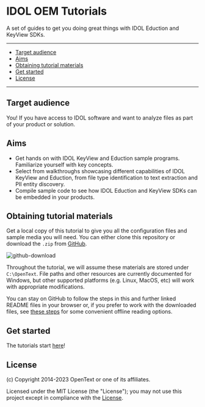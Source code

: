 # IDOL OEM Tutorials

A set of guides to get you doing great things with IDOL Eduction and KeyView SDKs.

---

- [Target audience](#target-audience)
- [Aims](#aims)
- [Obtaining tutorial materials](#obtaining-tutorial-materials)
- [Get started](#get-started)
- [License](#license)
   
---

## Target audience

You! If you have access to IDOL software and want to analyze files as part of your product or solution.

## Aims

- Get hands on with IDOL KeyView and Eduction sample programs.  Familiarize yourself with key concepts.
- Select from walkthroughs showcasing different capabilities of IDOL KeyView and Eduction, from file type identification to text extraction and PII entity discovery.
- Compile sample code to see how IDOL Eduction and KeyView SDKs can be embedded in your products.

## Obtaining tutorial materials

Get a local copy of this tutorial to give you all the configuration files and sample media you will need.  You can either clone this repository or download the `.zip` from [GitHub](https://github.houston.softwaregrp.net/christopher-blanks/idol-oem-tutorials).

![github-download](./figs/github-download.png)

Throughout the tutorial, we will assume these materials are stored under `C:\OpenText`.  File paths and other resources are currently documented for Windows, but other supported platforms (e.g. Linux, MacOS, etc) will work with appropriate modifications.

You can stay on GitHub to follow the steps in this and further linked README files in your browser or, if you prefer to work with the downloaded files, see [these steps](./appendix/markdown_reader.md) for some convenient offline reading options.

## Get started

The tutorials start [here](tutorials/README.md)!

## License

(c) Copyright 2014-2023 OpenText or one of its affiliates.

Licensed under the MIT License (the "License"); you may not use this project except in compliance with the [License](./LICENSE.md).
